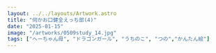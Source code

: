 ```yaml
---
layout: ../../layouts/Artwork.astro
title: "伺かお口健全えっち部(4)"
date: "2025-01-15"
image: "/artworks/0509study_14.jpg"
tags: ["へーちゃん母", "ドラゴンガール", "うちのこ", "つの","かんたん絵"]
---
```


